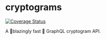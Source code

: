 # cryptograms

[![Coverage Status](https://coveralls.io/repos/github/jonathan-d-zhang/cryptograms/badge.svg?branch=master)](https://coveralls.io/github/jonathan-d-zhang/cryptograms?branch=master)

A 🚀blazingly fast 🚀 GraphQL cryptogram API.

